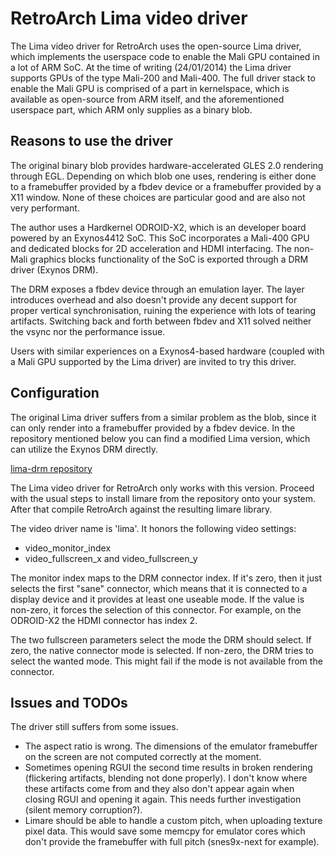 # RetroArch Lima video driver

The Lima video driver for RetroArch uses the open-source Lima driver, which implements the userspace code to enable the Mali GPU contained in a lot of ARM SoC. At the time of writing (24/01/2014) the Lima driver supports GPUs of the type Mali-200 and Mali-400. The full driver stack to enable the Mali GPU is comprised of a part in kernelspace, which is available as open-source from ARM itself, and the aforementioned userspace part, which ARM only supplies as a binary blob.

## Reasons to use the driver

The original binary blob provides hardware-accelerated GLES 2.0 rendering through EGL. Depending on which blob one uses, rendering is either done to a framebuffer provided by a fbdev device or a framebuffer provided by a X11 window. None of these choices are particular good and are also not very performant.

The author uses a Hardkernel ODROID-X2, which is an developer board powered by an Exynos4412 SoC. This SoC incorporates a Mali-400 GPU and dedicated blocks for 2D acceleration and HDMI interfacing. The non-Mali graphics blocks functionality of the SoC is exported through a DRM driver (Exynos DRM).

The DRM exposes a fbdev device through an emulation layer. The layer introduces overhead and also doesn't provide any decent support for proper vertical synchronisation, ruining the experience with lots of tearing artifacts. Switching back and forth between fbdev and X11 solved neither the vsync nor the performance issue.

Users with similar experiences on a Exynos4-based hardware (coupled with a Mali GPU supported by the Lima driver) are invited to try this driver.

## Configuration

The original Lima driver suffers from a similar problem as the blob, since it can only render into a framebuffer provided by a fbdev device. In the repository mentioned below you can find a modified Lima version, which can utilize the Exynos DRM directly.

[lima-drm repository](https://gitorious.org/lima-drm/lima-drm)

The Lima video driver for RetroArch only works with this version. Proceed with the usual steps to install limare from the repository onto your system. After that compile RetroArch against the resulting limare library.

The video driver name is 'lima'. It honors the following video settings:

   - video\_monitor\_index
   - video\_fullscreen\_x and video\_fullscreen\_y

The monitor index maps to the DRM connector index. If it's zero, then it just selects the first "sane" connector, which means that it is connected to a display device and it provides at least one useable mode. If the value is non-zero, it forces the selection of this connector. For example, on the ODROID-X2 the HDMI connector has index 2.

The two fullscreen parameters select the mode the DRM should select. If zero, the native connector mode is selected. If non-zero, the DRM tries to select the wanted mode. This might fail if the mode is not available from the connector.

## Issues and TODOs

The driver still suffers from some issues.

   - The aspect ratio is wrong. The dimensions of the emulator framebuffer on the screen are not computed correctly at the moment.
   - Sometimes opening RGUI the second time results in broken rendering (flickering artifacts, blending not done properly). I don't know where these artifacts come from and they also don't appear again when closing RGUI and opening it again. This needs further investigation (silent memory corruption?).
   - Limare should be able to handle a custom pitch, when uploading texture pixel data. This would save some memcpy for emulator cores which don't provide the framebuffer with full pitch (snes9x-next for example).
